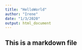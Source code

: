 ```yaml
---
title: "HelloWorld"
author: "Irene"
date: "1/3/2020"
output: html_document
---
```



## This is a markdown file